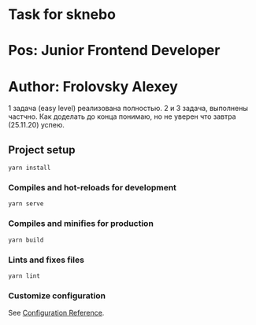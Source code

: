 # Task for sknebo
# Pos: Junior Frontend Developer
# Author: Frolovsky Alexey

1 задача (easy level) реализована полностью.
2 и 3 задача, выполнены частчно. Как доделать до конца понимаю, но не уверен что завтра (25.11.20) успею.
## Project setup
```
yarn install
```

### Compiles and hot-reloads for development
```
yarn serve
```

### Compiles and minifies for production
```
yarn build
```

### Lints and fixes files
```
yarn lint
```

### Customize configuration
See [Configuration Reference](https://cli.vuejs.org/config/).
